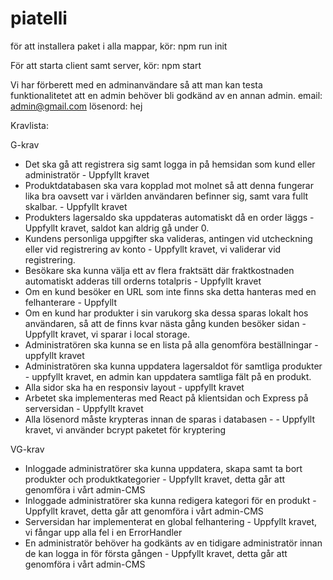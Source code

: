 # piatelli

för att installera paket i alla mappar, kör:
npm run init 

För att starta client samt server, kör: 
npm start 

Vi har förberett med en adminanvändare så att man kan testa funktionalitetet att en admin behöver bli godkänd av en annan admin. 
email: admin@gmail.com
lösenord: hej

Kravlista: 

G-krav
* Det ska gå att registrera sig samt logga in på hemsidan som kund eller administratör - Uppfyllt kravet 
* Produktdatabasen ska vara kopplad mot molnet så att denna fungerar lika bra oavsett var i världen användaren befinner sig, samt vara fullt skalbar. - Uppfyllt kravet
* Produkters lagersaldo ska uppdateras automatiskt då en order läggs - Uppfyllt kravet, saldot kan aldrig gå under 0. 
* Kundens personliga uppgifter ska valideras, antingen vid utcheckning eller vid registrering av konto - Uppfyllt kravet, vi validerar vid registrering. 
* Besökare ska kunna välja ett av flera fraktsätt där fraktkostnaden automatiskt adderas till orderns totalpris - Uppfyllt kravet
* Om en kund besöker en URL som inte finns ska detta hanteras med en felhanterare - Uppfyllt
* Om en kund har produkter i sin varukorg ska dessa sparas lokalt hos användaren, så att de finns kvar nästa gång kunden besöker sidan - Uppfyllt kravet, vi sparar i local storage.
* Administratören ska kunna se en lista på alla genomföra beställningar - uppfyllt kravet
* Administratören ska kunna uppdatera lagersaldot för samtliga produkter - uppfyllt kravet, en admin kan uppdatera samtliga fält på en produkt.
* Alla sidor ska ha en responsiv layout - uppfyllt kravet 
* Arbetet ska implementeras med React på klientsidan och Express på serversidan - Uppfyllt kravet
* Alla lösenord måste krypteras innan de sparas i databasen - - Uppfyllt kravet, vi använder bcrypt paketet för kryptering

VG-krav 
* Inloggade administratörer ska kunna uppdatera, skapa samt ta bort produkter och produktkategorier - Uppfyllt kravet, detta går att genomföra i vårt admin-CMS
* Inloggade administratörer ska kunna redigera kategori för en produkt - Uppfyllt kravet, detta går att genomföra i vårt admin-CMS
* Serversidan har implementerat en global felhantering - Uppfyllt kravet, vi fångar upp alla fel i en ErrorHandler
* En administratör behöver ha godkänts av en tidigare administratör innan de kan logga in för första gången - Uppfyllt kravet, detta går att genomföra i vårt admin-CMS





